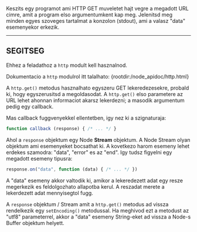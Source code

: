 Keszits egy programot ami HTTP GET muveletet hajt vegre a megadott URL cimre, amit a program elso argumentumkent kap meg. Jelenitsd meg minden egyes szoveges tartalmat a konzolon (stdout), ami a valasz "data" esemenyekor erkezik.

----------------------------------------------------------------------
## SEGITSEG

Ehhez a feladathoz a `http` modult kell hasznalnod.

Dokumentacio a `http` modulrol itt talalhato:
  {rootdir:/node_apidoc/http.html}

A `http.get()` metodus hasznalhato egyszeru GET lekeredezesekre, probald ki, hogy egyszerusitsd a megoldasodat. A `http.get()` elso parametere az URL lehet ahonnan informaciot akarsz lekerdezni; a masodik argumentum pedig egy callback.

Mas callback fuggvenyekkel ellentetben, igy nez ki a szignaturaja:

```js
function callback (response) { /* ... */ }
```

Ahol a `response` objektum egy Node **Stream** objektum. A Node Stream olyan objektum ami esemenyeket bocsathat ki. A kovetkezo harom esemeny lehet erdekes szamodra: "data", "error" es az "end". Igy tudsz figyelni egy megadott esemeny tipusra:

```js
response.on("data", function (data) { /* ... */ })
```

A "data" esemeny akkor valtodik ki, amikor a lekeredezett adat egy resze megerkezik es feldolgozhato allapotba kerul. A reszadat merete a lekerdezett adat mennyisegtol fugg.

A `response` objektum / Stream amit a `http.get()` metodus ad vissza rendelkezik egy `setEncoding()` metodussal. Ha meghivod ezt a metodust az "utf8" parameterrel, akkor a "data" esemeny String-eket ad vissza a Node-s Buffer objektum helyett.
